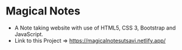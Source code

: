 # Magical Notes
* A Note taking website with use of HTML5, CSS 3, Bootstrap and JavaScript.
* Link to this Project => https://magicalnotesutsavi.netlify.app/
